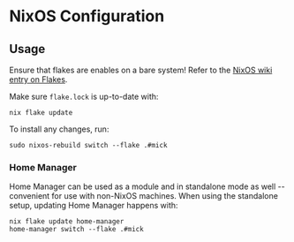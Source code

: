 # NixOS Configuration

## Usage

Ensure that flakes are enables on a bare system! Refer to the [NixOS wiki entry on Flakes](https://nixos.wiki/wiki/Flakes).

Make sure `flake.lock` is up-to-date with:
```
nix flake update
```

To install any changes, run:
```
sudo nixos-rebuild switch --flake .#mick
```

### Home Manager

Home Manager can be used as a module and in standalone mode as well -- convenient for use with non-NixOS machines. When using the standalone setup, updating Home Manager happens with:
```
nix flake update home-manager
home-manager switch --flake .#mick
```
